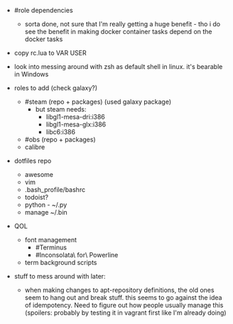 - #role dependencies
  - sorta done, not sure that I'm really getting a huge benefit - tho i do see the benefit in making docker
    container tasks depend on the docker tasks
- copy rc.lua to VAR USER
- look into messing around with zsh as default shell in linux. it's bearable in Windows
- roles to add (check galaxy?)
  - #steam (repo + packages) (used galaxy package)
    - but steam needs:
      - libgl1-mesa-dri:i386
      - libgl1-mesa-glx:i386
      - libc6:i386
  - #obs (repo + packages)
  - calibre
- dotfiles repo
  - awesome
  - vim
  - .bash_profile/bashrc
  - todoist?
  - python - ~/.py
  - manage ~/.bin
- QOL
  - font management
    - #Terminus
    - #Inconsolata\ for\ Powerline
  - term background scripts

- stuff to mess around with later:
  - when making changes to apt-repository definitions, the old ones seem to hang out and break stuff.
    this seems to go against the idea of idempotency. Need to figure out how people usually manage this
    (spoilers: probably by testing it in vagrant first like I'm already doing)
